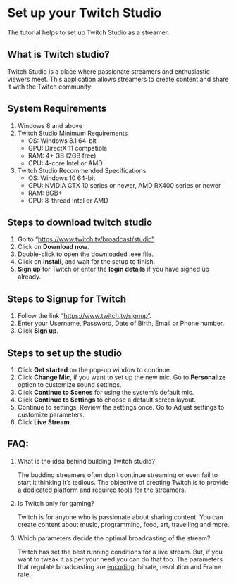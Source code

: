 # Set up your Twitch Studio 

The tutorial helps to set up Twitch Studio as a streamer. 

## What is Twitch studio?
Twitch Studio is a place where passionate streamers and enthusiastic viewers meet. 
This application allows streamers to create content and share it with the Twitch community

## System Requirements
1. Windows 8 and above
2. Twitch Studio Minimum Requirements
    * OS: Windows 8.1 64-bit
    * GPU: DirectX 11 compatible
    * RAM: 4+ GB (2GB free)
    * CPU: 4-core Intel or AMD
3. Twitch Studio Recommended Specifications
   * OS: Windows 10 64-bit
   * GPU: NVIDIA GTX 10 series or newer, AMD RX400 series or newer
   * RAM: 8GB+
   * CPU: 8-thread Intel or AMD

## Steps to download twitch studio
1. Go to “https://www.twitch.tv/broadcast/studio”
2. Click on **Download now**.
3. Double-click to open the downloaded .exe file.
4. Click on **Install**, and wait for the setup to finish.
5. **Sign up** for Twitch or enter the **login details** if you have signed up already.

## Steps to Signup for Twitch
1. Follow the link “https://www.twitch.tv/signup”.
2. Enter your Username, Password, Date of Birth, Email or Phone number.
3. Click **Sign up**.

## Steps to set up the studio
1. Click **Get started** on the pop-up window to continue. 
2. Click **Change Mic**, if you want to set up the new mic. Go to **Personalize** option to customize sound settings. 
3. Click **Continue to Scenes** for using the system’s default mic. 
4. Click **Continue to Settings** to choose a default screen layout.
5. Continue to settings, Review the settings once. Go to Adjust settings to customize parameters.
6. Click **Live Stream**.

## FAQ:
1. What is the idea behind building Twitch studio?
    
    The budding streamers often don’t continue streaming or even fail to start it thinking it’s tedious. 
    The objective of creating Twitch is to provide a dedicated platform and required tools for the streamers.

2. Is Twitch only for gaming?
   
   Twitch is for anyone who is passionate about sharing content. You can create content about music, programming, food, art, travelling and more. 

3. Which parameters decide the optimal broadcasting of the stream?
   
   Twitch has set the best running conditions for a live stream. But, if you want to tweak it as per your need you can do that too. The parameters that regulate          broadcasting are [encoding](https://github.com/akshayakolay/Portfolio/blob/main/Tutorials/know%20more.md#1-what-is-encoding), bitrate, resolution and Frame rate. 














